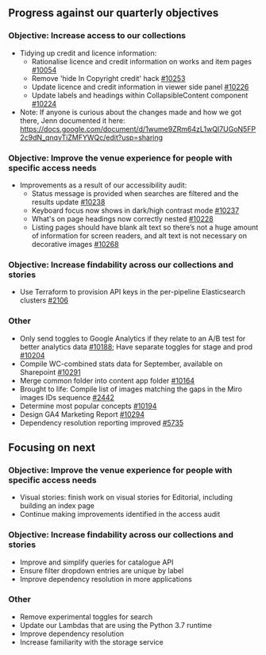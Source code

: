 ## Progress against our quarterly objectives

### Objective: Increase access to our collections
- Tidying up credit and licence information:
    - Rationalise licence and credit information on works and item pages [#10054](https://github.com/wellcomecollection/wellcomecollection.org/issues/10054)
    - Remove 'hide In Copyright credit' hack [#10253](https://github.com/wellcomecollection/wellcomecollection.org/issues/10253)
    - Update licence and credit information in viewer side panel [#10226](https://github.com/wellcomecollection/wellcomecollection.org/issues/10226)
    - Update labels and headings within CollapsibleContent component [#10224](https://github.com/wellcomecollection/wellcomecollection.org/issues/10224)
- Note: If anyone is curious about the changes made and how we got there, Jenn documented it here: https://docs.google.com/document/d/1wume9ZRm64zL1wQI7UGoN5FP2c9dN_qnqyTiZMFYWQc/edit?usp=sharing


### Objective: Improve the venue experience for people with specific access needs
- Improvements as a result of our accessibility audit:
    - Status message is provided when searches are filtered and the results update [#10238](https://github.com/wellcomecollection/wellcomecollection.org/issues/10238)
    - Keyboard focus now shows in dark/high contrast mode [#10237](https://github.com/wellcomecollection/wellcomecollection.org/issues/10237)
    - What's on page headings now correctly nested [#10228](https://github.com/wellcomecollection/wellcomecollection.org/issues/10228)
    - Listing pages should have blank alt text so there’s not a huge amount of information for screen readers, and alt text is not necessary on decorative images [#10268](https://github.com/wellcomecollection/wellcomecollection.org/issues/10268)

### Objective: Increase findability across our collections and stories
- Use Terraform to provision API keys in the per-pipeline Elasticsearch clusters [#2106](https://github.com/wellcomecollection/catalogue-pipeline/issues/2106)

### Other
- Only send toggles to Google Analytics if they relate to an A/B test for better analytics data [#10188](https://github.com/wellcomecollection/wellcomecollection.org/issues/10188); Have separate toggles for stage and prod [#10204](https://github.com/wellcomecollection/wellcomecollection.org/issues/10204)
- Compile WC-combined stats data for September, available on Sharepoint [#10291](https://github.com/wellcomecollection/wellcomecollection.org/issues/10291)
- Merge common folder into content app folder [#10164](https://github.com/wellcomecollection/wellcomecollection.org/issues/10164)
- Brought to life: Compile list of images matching the gaps in the Miro images IDs sequence [#2442](https://github.com/wellcomecollection/catalogue-pipeline/issues/2442)
- Determine most popular concepts [#10194](https://github.com/wellcomecollection/wellcomecollection.org/issues/10194)
- Design GA4 Marketing Report [#10294](https://github.com/wellcomecollection/wellcomecollection.org/issues/10294)
- Dependency resolution reporting improved [#5735](https://github.com/wellcomecollection/platform/issues/5735)



## Focusing on next

### Objective: Improve the venue experience for people with specific access needs
-  Visual stories: finish work on visual stories for Editorial, including building an index page
- Continue making improvements identified in the access audit

### Objective: Increase findability across our collections and stories
-	Improve and simplify queries for catalogue API
-	Ensure filter dropdown entries are unique by label
-	Improve dependency resolution in more applications

### Other
- Remove experimental toggles for search
- Update our Lambdas that are using the Python 3.7 runtime
- Improve dependency resolution
- Increase familiarity with the storage service 
